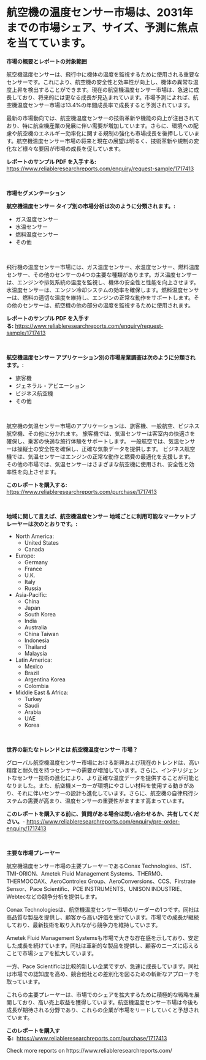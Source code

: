<p><h1>航空機の温度センサー市場は、2031年までの市場シェア、サイズ、予測に焦点を当てています。</h1></p><p><strong>市場の概要とレポートの対象範囲</strong></p>
<p><p>航空機温度センサーは、飛行中に機体の温度を監視するために使用される重要なセンサーです。これにより、航空機の安全性と効率性が向上し、機体の異常な温度上昇を検出することができます。現在の航空機温度センサー市場は、急速に成長しており、将来的には更なる成長が見込まれています。市場予測によれば、航空機温度センサー市場は13.4%の年間成長率で成長すると予測されています。</p><p>最新の市場動向では、航空機温度センサーの技術革新や機能の向上が注目されており、特に航空機産業の発展に伴い需要が増加しています。さらに、環境への配慮や航空機のエネルギー効率化に関する規制の強化も市場成長を後押ししています。航空機温度センサー市場の将来と現在の展望は明るく、技術革新や規制の変化など様々な要因が市場の成長を促しています。</p></p>
<p><strong>レポートのサンプル PDF を入手する:</strong> <a href="https://www.reliableresearchreports.com/enquiry/request-sample/1717413">https://www.reliableresearchreports.com/enquiry/request-sample/1717413</a></p>
<p>&nbsp;</p>
<p><strong>市場セグメンテーション</strong></p>
<p><strong>航空機温度センサー タイプ別の市場分析は次のように分類されます。:</strong></p>
<p><ul><li>ガス温度センサー</li><li>水温センサー</li><li>燃料温度センサー</li><li>その他</li></ul></p>
<p>&nbsp;</p>
<p><p>飛行機の温度センサー市場には、ガス温度センサー、水温度センサー、燃料温度センサー、その他のセンサーの4つの主要な種類があります。ガス温度センサーは、エンジンや排気系統の温度を監視し、機体の安全性と性能を向上させます。水温度センサーは、エンジン冷却システムの効率を確保します。燃料温度センサーは、燃料の適切な温度を維持し、エンジンの正常な動作をサポートします。その他のセンサーは、航空機の他の部分の温度を監視するために使用されます。</p></p>
<p><strong>レポートのサンプル PDF を入手する:</strong>&nbsp;<a href="https://www.reliableresearchreports.com/enquiry/request-sample/1717413">https://www.reliableresearchreports.com/enquiry/request-sample/1717413</a></p>
<p>&nbsp;</p>
<p><strong> 航空機温度センサー アプリケーション別の市場産業調査は次のように分類されます。:</strong></p>
<p><ul><li>旅客機</li><li>ジェネラル・アビエーション</li><li>ビジネス航空機</li><li>その他</li></ul></p>
<p>&nbsp;</p>
<p><p>航空機の気温センサー市場のアプリケーションは、旅客機、一般航空、ビジネス航空機、その他に分かれます。 旅客機では、気温センサーは客室内の快適さを確保し、乗客の快適な旅行体験をサポートします。 一般航空では、気温センサーは操縦士の安全性を確保し、正確な気象データを提供します。 ビジネス航空機では、気温センサーはエンジンの正常な動作と燃費の最適化を支援します。 その他の市場では、気温センサーはさまざまな航空機に使用され、安全性と効率性を向上させます。</p></p>
<p><strong>このレポートを購入する:</strong>&nbsp; <a href="https://www.reliableresearchreports.com/purchase/1717413">https://www.reliableresearchreports.com/purchase/1717413</a></p>
<p>&nbsp;</p>
<p><strong>地域に関して言えば、航空機温度センサー 地域ごとに利用可能なマーケットプレーヤーは次のとおりです。:</strong></p>
<p><ul>
    <li>
        North America:
        <ul>
            <li>United States</li>
            <li>Canada</li>
        </ul>
    </li>
    <li>
        Europe:
        <ul>
            <li>Germany</li>
            <li>France</li>
            <li>U.K.</li>
            <li>Italy</li>
            <li>Russia</li>
        </ul>
    </li>
    <li>
        Asia-Pacific:
        <ul>
            <li>China</li>
            <li>Japan</li>
            <li>South Korea</li>
            <li>India</li>
            <li>Australia</li>
            <li>China Taiwan</li>
            <li>Indonesia</li>
            <li>Thailand</li>
            <li>Malaysia</li>
        </ul>
    </li>
    <li>
        Latin America:
        <ul>
            <li>Mexico</li>
            <li>Brazil</li>
            <li>Argentina Korea</li>
            <li>Colombia</li>
        </ul>
    </li>
    <li>
        Middle East & Africa:
        <ul>
            <li>Turkey</li>
            <li>Saudi</li>
            <li>Arabia</li>
            <li>UAE</li>
            <li>Korea</li>
        </ul>
    </li>
    </ul></p>
<p>&nbsp;</p>
<p><strong>世界の新たなトレンドとは 航空機温度センサー 市場？</strong></p>
<p><p>グローバル航空機温度センサー市場における新興および現在のトレンドは、高い精度と耐久性を持つセンサーの需要が増加しています。さらに、インテリジェントなセンサー技術の進化により、より正確な温度データを提供することが可能となりました。また、航空機メーカーが環境にやさしい材料を使用する動きがあり、それに伴いセンサーの設計も進化しています。さらに、航空機の自律飛行システムの需要が高まり、温度センサーの重要性がますます高まっています。</p></p>
<p><strong>このレポートを購入する前に、質問がある場合は問い合わせるか、共有してください。</strong>- <a href="https://www.reliableresearchreports.com/enquiry/pre-order-enquiry/1717413">https://www.reliableresearchreports.com/enquiry/pre-order-enquiry/1717413</a></p>
<p>&nbsp;</p>
<p><strong>主要な市場プレーヤー</strong></p>
<p><p>航空機温度センサー市場の主要プレーヤーであるConax Technologies、IST、TMI-ORION、Ametek Fluid Management Systems、THERMO、THERMOCOAX、AeroControlex Group、AeroConversions、CCS、Firstrate Sensor、Pace Scientific、PCE INSTRUMENTS、UNISON INDUSTRIE、Webtecなどの競争分析を提供します。</p><p>Conax Technologiesは、航空機温度センサー市場のリーダーの1つです。同社は高品質な製品を提供し、顧客から高い評価を受けています。市場での成長が継続しており、最新技術を取り入れながら競争力を維持しています。</p><p>Ametek Fluid Management Systemsも市場で大きな存在感を示しており、安定した成長を続けています。同社は革新的な製品を提供し、顧客のニーズに応えることで市場シェアを拡大しています。</p><p>一方、Pace Scientificは比較的新しい企業ですが、急速に成長しています。同社は市場での認知度を高め、競合他社との差別化を図るための斬新なアプローチを取っています。</p><p>これらの主要プレーヤーは、市場でのシェアを拡大するために積極的な戦略を展開しており、高い売上収益を獲得しています。航空機温度センサー市場は今後も成長が期待される分野であり、これらの企業が市場をリードしていくと予想されています。</p></p>
<p><strong>このレポートを購入する:</strong>&nbsp;&nbsp;<a href="https://www.reliableresearchreports.com/purchase/1717413">https://www.reliableresearchreports.com/purchase/1717413</a></p>
<p>Check more reports on https://www.reliableresearchreports.com/</p>